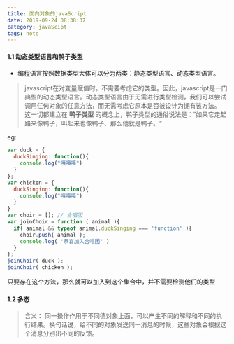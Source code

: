```yaml
---
title: 面向对象的javaScript
date: 2019-09-24 08:38:37
category: javaScipt
tags: note
---
```

#### 1.1 动态类型语言和鸭子类型
* 编程语言按照数据类型大体可以分为两类：静态类型语言、动态类型语言。
> javascript在对变量赋值时。不需要考虑它的类型。因此，javascript是一门典型的动态类型语言。动态类型语言由于无需进行类型检测，我们可以尝试调用任何对象的任意方法，而无需考虑它原本是否被设计为拥有该方法。
这一切都建立在 **鸭子类型** 的概念上，鸭子类型的通俗说法是：”如果它走起路来像鸭子，叫起来也像鸭子、那么他就是鸭子。“
<!--more-->

eg:
```javascript
var duck = {
  duckSinging: function(){
    console.log("嘎嘎嘎")
  }
};
var chicken = {
  duckSinging: function(){
    console.log("嘎嘎嘎")
  }
}
var choir = []; // 合唱团
var joinChoir = function ( animal ){
  if( animal && typeof animal.duckSinging === 'function' ){
    choir.push( animal );
    console.log( '恭喜加入合唱团' )
  }
};
joinChoir( duck );
joinChoir( chicken );
```
只要存在这个方法，那么就可以加入到这个集合中，并不需要检测他们的类型
#### 1.2 多态
> 含义： 同一操作作用于不同德对象上面，可以产生不同的解释和不同的执行结果。换句话说，给不同的对象发送同一消息的时候，这些对象会根据这个消息分别出不同的反馈。